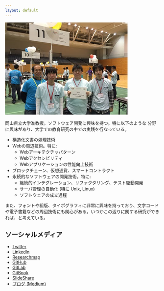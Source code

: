 ```yaml
---
layout: default
---
```

![snapshot on ACM ICPC 2015 at Tsukuba](/assets/img/IMG_0234.jpeg)

岡山県立大学准教授。ソフトウェア開発に興味を持つ。特に以下のような
分野に興味があり、大学での教育研究の中での実践を行なっている。

- 構造化文書の処理技術
- Webの周辺技術。特に:
  - Webアーキテクチャパターン
  - Webアクセシビリティ
  - Webアプリケーションの性能向上技術
- ブロックチェーン、仮想通貨、スマートコントラクト
- 永続的なソフトウェアの開発技術。特に:
  - 継続的インテグレーション、リファクタリング、テスト駆動開発
  - サーバ管理の自動化 (特に Unix, Linux)
  - ソフトウェアの成立過程

また、フォントや組版、タイポグラフィに非常に興味を持っており、文字コードや電子書籍などの周辺技術にも関心がある。いつかこの辺りに関する研究ができれば、と考えている。

## ソーシャルメディア

- <a href="https://twitter.com/kunishi" data-proofer-ignore>Twitter</a>
- <a href="https://jp.linkedin.com/in/takeokunishima" data-proofer-ignore>LinkedIn</a>
- <a href="https://researchmap.jp/kunishima/" data-proofer-ignore>Researchmap</a>
- <a href="https://github.com/kunishi" data-proofer-ignore>GitHub</a>
- <a href="https://gitlab.com/u/kunishi" data-proofer-ignore>GitLab</a>
- <a href="https://kunishi.gitbooks.io/" data-proofer-ignore>GitBook</a>
- <a href="http://www.slideshare.net/kunishi" data-proofer-ignore>SlideShare</a>
- <a href="https://medium.com/@kunishi" data-proofer-ignore>ブログ (Medium)</a>
